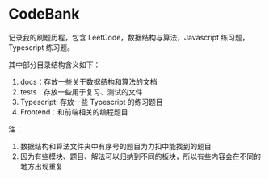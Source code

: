 # CodeBank

记录我的刷题历程，包含 LeetCode，数据结构与算法，Javascript 练习题，Typescript 练习题。

其中部分目录结构含义如下：

1. docs：存放一些关于数据结构和算法的文档
2. tests：存放一些用于复习、测试的文件
3. Typescript: 存放一些 Typescript 的练习题目
4. Frontend：和前端相关的编程题目

注：

1. 数据结构和算法文件夹中有序号的题目为力扣中能找到的题目
2. 因为有些模块、题目、解法可以归纳到不同的板块，所以有些内容会在不同的地方出现重复
